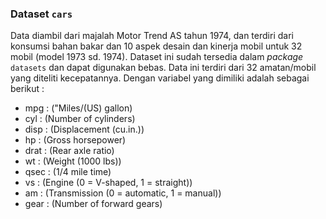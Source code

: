 ### Dataset `cars`


Data diambil dari majalah Motor Trend AS tahun 1974, dan terdiri dari konsumsi bahan bakar dan 10 aspek desain dan kinerja mobil untuk 32 mobil (model 1973 sd. 1974). Dataset ini sudah tersedia dalam  _package_ `datasets` dan dapat digunakan bebas. Data ini terdiri dari 32 amatan/mobil yang diteliti kecepatannya. Dengan variabel yang dimiliki adalah sebagai berikut :

- mpg 	: ("Miles/(US) gallon)
- cyl 	: (Number of cylinders)
- disp 	: (Displacement (cu.in.))
- hp 	: (Gross horsepower)
- drat 	: (Rear axle ratio)
- wt 	: (Weight (1000 lbs))
- qsec 	: (1/4 mile time)
- vs 	: (Engine (0 = V-shaped, 1 = straight))
- am 	: (Transmission (0 = automatic, 1 = manual))
- gear 	: (Number of forward gears)